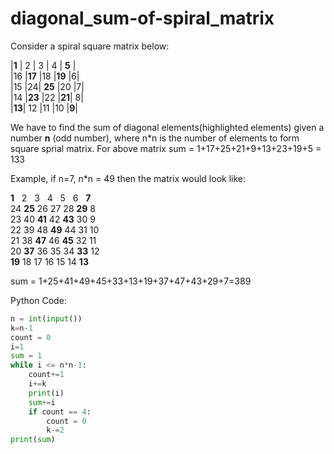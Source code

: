 # diagonal_sum-of-spiral_matrix
Consider a spiral square matrix below:

|**1** | 2 | 3 | 4 |  **5** |<br />
|16 |**17** |18 |**19** |6|<br />
|15 |24| **25** |20  |7|<br />
|14 |**23** |22 |**21**| 8|<br />
|**13**| 12 |11 |10 |**9**|<br />

We have to find the sum of diagonal elements(highlighted elements) given a number **n** (odd number), where n*n is the number of elements to form square sprial matrix.
For above matrix sum = 1+17+25+21+9+13+23+19+5 = 133

Example, if n=7, n*n = 49 then the matrix would look like:

**1**  &nbsp; 2 &nbsp;   3 &nbsp;  4 &nbsp;  5 &nbsp;  6  &nbsp;  **7**<br />
24 **25** 26 27 28 **29** 8<br />
23 40 **41** 42 **43** 30 9<br />
22 39 48 **49** 44 31 10<br />
21 38 **47** 46 **45** 32 11<br />
20 **37** 36 35 34 **33** 12<br />
**19** 18 17 16 15 14 **13**<br />

sum = 1+25+41+49+45+33+13+19+37+47+43+29+7=389

Python Code: 

```Python
n = int(input())
k=n-1
count = 0
i=1
sum = 1
while i <= n*n-1:
    count+=1
    i+=k
    print(i)
    sum+=i
    if count == 4:
        count = 0
        k-=2
print(sum)

